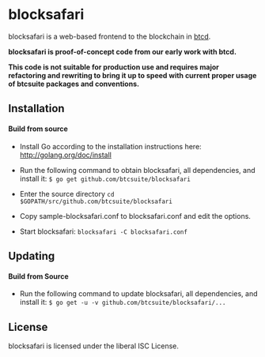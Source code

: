 blocksafari
===========

blocksafari is a web-based frontend to the blockchain in [btcd](https://github.com/btcsuite/btcd).

**blocksafari is proof-of-concept code from our early work with
  btcd.**

**This code is not suitable for production use and requires major
  refactoring and rewriting to bring it up to speed with current
  proper usage of btcsuite packages and conventions.**

## Installation

#### Build from source

- Install Go according to the installation instructions here:
  http://golang.org/doc/install

- Run the following command to obtain blocksafari, all dependencies, and install it:
  ```$ go get github.com/btcsuite/blocksafari```

- Enter the source directory
  ```cd $GOPATH/src/github.com/btcsuite/blocksafari```

- Copy sample-blocksafari.conf to blocksafari.conf and edit the options.

- Start blocksafari:
  ```blocksafari -C blocksafari.conf```

## Updating

#### Build from Source

- Run the following command to update blocksafari, all dependencies, and install it:
  ```$ go get -u -v github.com/btcsuite/blocksafari/...```

## License

blocksafari is licensed under the liberal ISC License.
